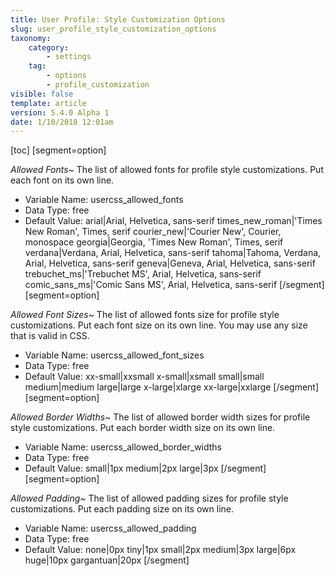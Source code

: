 ```yaml
---
title: User Profile: Style Customization Options
slug: user_profile_style_customization_options
taxonomy:
    category:
        - settings
    tag:
        - options
        - profile_customization
visible: false
template: article
version: 5.4.0 Alpha 1
date: 1/10/2018 12:01am
---
```


[toc]
[segment=option]

*Allowed Fonts~*
The list of allowed fonts for profile style customizations. Put each font on its own line.



- Variable Name: usercss_allowed_fonts
- Data Type: free
- Default Value: arial|Arial, Helvetica, sans-serif
times_new_roman|'Times New Roman', Times, serif
courier_new|'Courier New', Courier, monospace
georgia|Georgia, 'Times New Roman', Times, serif
verdana|Verdana, Arial, Helvetica, sans-serif
tahoma|Tahoma, Verdana, Arial, Helvetica, sans-serif
geneva|Geneva, Arial, Helvetica, sans-serif
trebuchet_ms|'Trebuchet MS', Arial, Helvetica, sans-serif
comic_sans_ms|'Comic Sans MS', Arial, Helvetica, sans-serif
[/segment][segment=option]

*Allowed Font Sizes~*
The list of allowed fonts size for profile style customizations. Put each font size on its own line. You may use any size that is valid in CSS.



- Variable Name: usercss_allowed_font_sizes
- Data Type: free
- Default Value: xx-small|xxsmall
x-small|xsmall
small|small
medium|medium
large|large
x-large|xlarge
xx-large|xxlarge
[/segment][segment=option]

*Allowed Border Widths~*
The list of allowed border width sizes for profile style customizations. Put each border width size on its own line.



- Variable Name: usercss_allowed_border_widths
- Data Type: free
- Default Value: small|1px
medium|2px
large|3px
[/segment][segment=option]

*Allowed Padding~*
The list of allowed padding sizes for profile style customizations. Put each padding size on its own line.



- Variable Name: usercss_allowed_padding
- Data Type: free
- Default Value: none|0px
tiny|1px
small|2px
medium|3px
large|6px
huge|10px
gargantuan|20px
[/segment]